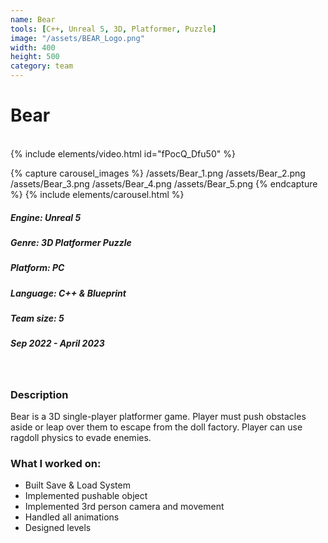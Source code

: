```yaml
---
name: Bear
tools: [C++, Unreal 5, 3D, Platformer, Puzzle]
image: "/assets/BEAR_Logo.png"
width: 400
height: 500
category: team
---
```


# Bear
<br>
{% include elements/video.html id="fPocQ_Dfu50" %}

{% capture carousel_images %}
/assets/Bear_1.png
/assets/Bear_2.png
/assets/Bear_3.png
/assets/Bear_4.png
/assets/Bear_5.png
{% endcapture %}
{% include elements/carousel.html %}

##### Engine: Unreal 5
##### Genre: 3D Platformer Puzzle 
##### Platform: PC
##### Language: C++ & Blueprint
##### Team size: 5
##### Sep 2022 - April 2023

<br/>

### Description
Bear is a 3D single-player platformer game. Player must push obstacles aside or leap over them to escape from the doll factory. Player can use ragdoll physics to evade enemies.

### What I worked on:
- Built Save & Load System
- Implemented pushable object 
- Implemented 3rd person camera and movement
- Handled all animations
- Designed levels